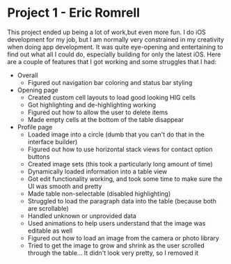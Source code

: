 # Project 1 - Eric Romrell

This project ended up being a lot of work,but even more fun. I do iOS development for my job, but I am normally very constrained in my creativity when doing app development. It was quite eye-opening and entertaining to find out what all I could do, especially building for only the latest iOS. Here are a couple of features that I got working and some struggles that I had:

* Overall
  * Figured out navigation bar coloring and status bar styling
* Opening page
  * Created custom cell layouts to load good looking HIG cells
  * Got highlighting and de-highlighting working
  * Figured out how to allow the user to delete items
  * Made empty cells at the bottom of the table disappear
* Profile page
  * Loaded image into a circle (dumb that you can't do that in the interface builder)
  * Figured out how to use horizontal stack views for contact option buttons
  * Created image sets (this took a particularly long amount of time)
  * Dynamically loaded information into a table view
  * Got edit functionality working, and took some time to make sure the UI was smooth and pretty
  * Made table non-selectable (disabled highlighting)
  * Struggled to load the paragraph data into the table (because both are scrollable)
  * Handled unknown or unprovided data
  * Used animations to help users understand that the image was editable as well
  * Figured out how to load an image from the camera or photo library
  * Tried to get the image to grow and shrink as the user scrolled through the table... It didn't look very pretty, so I removed it
